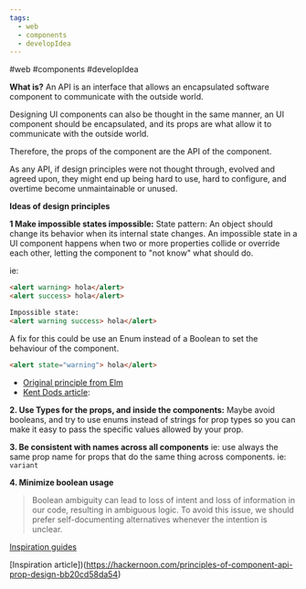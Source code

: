 ```yaml
---
tags:
  - web
  - components
  - developIdea
---
```

#web #components #developIdea

**What is?**
An API is an interface that allows an encapsulated software component to communicate with the outside world. 

Designing UI components can also be thought in the same manner, an UI component should be encapsulated, and its props are what allow it to communicate with the outside world.

Therefore, the props of the component are the API of the component.

As any API, if design principles were not thought through, evolved and agreed upon, they might end up being hard to use, hard to configure, and overtime become unmaintainable or unused.


**Ideas of design principles**

**1 Make impossible states impossible:**
State pattern: An object should change its behavior when its internal state changes.
An impossible state in a UI component happens when two or more properties collide or override each other, letting the component to "not know" what should do.

ie: 
```html
<alert warning> hola</alert>
<alert success> hola</alert>

Impossible state:
<alert warning success> hola</alert>

```

A fix for this could be use an Enum instead of a Boolean to set the behaviour of the component.
```html
<alert state="warning"> hola</alert>
```


* [Original principle from Elm](https://sporto.github.io/elm-patterns/basic/impossible-states.html)
* [Kent Dods article](https://kentcdodds.com/blog/make-impossible-states-impossible):  


**2. Use Types for the props, and inside the components:** 
Maybe avoid booleans, and try to use enums instead of strings for prop types so you can make it easy to pass the specific values allowed by your prop.


**3. Be consistent with names across all components**
ie: use always the same prop name for props that do the same thing across components. ie: `variant`

**4. Minimize boolean usage**
> Boolean ambiguity can lead to loss of intent and loss of information in our code, resulting in ambiguous logic. To avoid this issue, we should prefer self-documenting alternatives whenever the intention is unclear.




[Inspiration guides](https://sporto.github.io/elm-patterns/basic/type-blindness.html)

[Inspiration article])(https://hackernoon.com/principles-of-component-api-prop-design-bb20cd58da54)